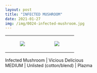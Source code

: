 ```yaml
---
layout: post
title: "INFECTED MUSHROOM"
date: 2021-01-27
img: /img/0024-infected-mushroom.jpg
---
```




<table style="width:100%;"><tr><td style="vertical-align:top;">
      <figure class="tmblr-full" data-orig-height="2048" data-orig-width="1365" data-orig-src="https://concertshirts.netlify.app/shirts/0024/0024-01.jpg"><img src="https://64.media.tumblr.com/99d0e6e77f62df6b726b1b5d5773516b/76ad3c83fc2d5786-2c/s540x810/8d1c9f366d6f789881a8b8da2da67476ba54e4e2.jpg" data-orig-height="2048" data-orig-width="1365" data-orig-src="https://concertshirts.netlify.app/shirts/0024/0024-01.jpg"/></figure></td>
    <td style="vertical-align:top;">
      <figure class="tmblr-full" data-orig-height="2048" data-orig-width="1365" data-orig-src="https://concertshirts.netlify.app/shirts/0024/0024-02.jpg"><img src="https://64.media.tumblr.com/6ee9dae2d9ba261bfa6109d8ffe6324f/76ad3c83fc2d5786-4a/s540x810/580f131bea6aabe5d9b00a95bda91c4d627c6bba.jpg" data-orig-height="2048" data-orig-width="1365" data-orig-src="https://concertshirts.netlify.app/shirts/0024/0024-02.jpg"/></figure></td>
  </tr></table><p>
  Infected Mushroom | Vicious Delicious<br/>MEDIUM | Unlisted (cotton/blend) | Plazma
</p>
